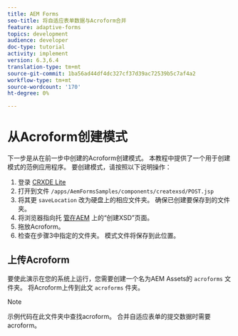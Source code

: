 ```yaml
---
title: AEM Forms
seo-title: 将自适应表单数据与Acroform合并
feature: adaptive-forms
topics: development
audience: developer
doc-type: tutorial
activity: implement
version: 6.3,6.4
translation-type: tm+mt
source-git-commit: 1ba56ad44df4dc327cf37d39ac72539b5c7af4a2
workflow-type: tm+mt
source-wordcount: '170'
ht-degree: 0%

---
```



# 从Acroform创建模式

下一步是从在前一步中创建的Acroform创建模式。 本教程中提供了一个用于创建模式的范例应用程序。 要创建模式，请按照以下说明操作：

1. 登录 [CRXDE Lite](http://localhost:4502/crx/de)
2. 打开到文件 `/apps/AemFormsSamples/components/createxsd/POST.jsp`
3. 将其更 `saveLocation` 改为硬盘上的相应文件夹。 确保已创建要保存到的文件夹。
4. 将浏览器指向托 [管在AEM](http://localhost:4502/content/DocumentServices/CreateXsd.html) 上的“创建XSD”页面。
5. 拖放Acroform。
6. 检查在步骤3中指定的文件夹。 模式文件将保存到此位置。

## 上传Acroform

要使此演示在您的系统上运行，您需要创建一个名为AEM Assets的 `acroforms` 文件夹。 将Acroform上传到此文 `acroforms` 件夹。

>[!NOTE]
示例代码在此文件夹中查找acroform。 合并自适应表单的提交数据时需要acroform。
